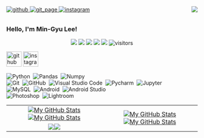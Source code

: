 <div align="right">
<img src="https://komarev.com/ghpvc/?username=PlutoMingyu&&style=flat-square" align="right" />
</div>  


<a href="https://github.com/plutomingyu" target="_blank">
<img src=https://img.shields.io/badge/github-%2324292e.svg?&style=for-the-badge&logo=github&logoColor=white alt=github style="margin-bottom: 10px;" />

<a href="https://plutomingyu.github.io" target="_blank">
<img src=https://img.shields.io/badge/git_pgae-%2324292e.svg?&style=for-the-badge&logo=github&logoColor=white alt=git_page style="margin-bottom: 10px;" />

<a href="https://instagram.com/pluto_mingyu" target="_blank">
<img src=https://img.shields.io/badge/instagram-%23000000.svg?&style=for-the-badge&logo=instagram&logoColor=white&color=dd2a7b alt=instagram style="margin-bottom: 10px;" />
</a>
  



### Hello, I'm Min-Gyu Lee!

<p align="center">
    <a href="https://github.com/PlutoMingyu/PlutoMingyu"><img src="https://img.shields.io/badge/status-updating-brightgreen.svg"></a>
    <a href="https://github.com/python/cpython"><img src="https://img.shields.io/badge/Python-3.10-FF1493.svg"></a>
    <a href="https://github.com/PlutoMingyu/PlutoMingyu/graphs/contributors"><img src="https://img.shields.io/github/contributors/PlutoMingyu/PlutoMingyu?color=blue"></a>
    <a href="https://github.com/PlutoMingyu"><img src="https://img.shields.io/github/stars/PlutoMingyu.svg?color=blue&logo=github"></a>
    <a href="https://github.com/PlutoMingyu/PlutoMingyu/network/members"><img src="https://img.shields.io/github/forks/PlutoMingyu/PlutoMingyu.svg?color=blue&logo=github"></a>
    <img src="https://visitor-badge.laobi.icu/badge?page_id=PlutoMingyu.PlutoMingyu" alt="visitors"/>
</p>


[<img src='https://cdn.jsdelivr.net/npm/simple-icons@3.0.1/icons/github.svg' alt='github' height='40'>](https://github.com/PlutoMingyu)  [<img src='https://cdn.jsdelivr.net/npm/simple-icons@3.0.1/icons/instagram.svg' alt='instagram' height='40'>](https://www.instagram.com/pluto_mingyu/)  


![Python](https://img.shields.io/badge/-Python-555?style=flat&logo=python)&nbsp;
![Pandas](https://img.shields.io/badge/-Pandas-555?style=flat&logo=pandas)&nbsp;
![Numpy](https://img.shields.io/badge/-Numpy-555?style=flat&logo=numpy)&nbsp;\
![Git](https://img.shields.io/badge/-Git-555?style=flat&logo=git)&nbsp;
![GitHub](https://img.shields.io/badge/-GitHub-555?style=flat&logo=github)&nbsp;
![Visual Studio Code](https://img.shields.io/badge/-Visual%20Studio%20Code-555?style=flat&logo=visual-studio-code&logoColor=007ACC)&nbsp;
![Pycharm](https://img.shields.io/badge/-pycharm-555?style=flat&logo=pycharm)&nbsp;
![Jupyter](https://img.shields.io/badge/-Jupyter-555?style=flat&logo=jupyter)&nbsp;\
![MySQL](https://img.shields.io/badge/-mysql-555?style=flat&logo=mysql)&nbsp;
![Android](https://img.shields.io/badge/-android-555?style=flat&logo=android)&nbsp;
![Android Studio](https://img.shields.io/badge/-androidstudio-555?style=flat&logo=androidstudio)&nbsp;\
![Photoshop](https://img.shields.io/badge/-Photoshop-555?style=flat&logo=adobe-Photoshop)&nbsp;
![Lightroom](https://img.shields.io/badge/-lightroom-555?style=flat&logo=adobe-lightroom)&nbsp;


<table>
    <tr>
        <td align="center"><a href="https://github.com/PlutoMingyu#gh-light-mode-only"><img src="https://github-readme-stats.vercel.app/api?username=PlutoMingyu&show_icons=true&theme=default&include_all_commits=true#gh-light-mode-only" alt="My GitHub Stats"/></a><a href="https://github.com/PlutoMingyu#gh-dark-mode-only"><img src="https://github-readme-stats.vercel.app/api?username=PlutoMingyu&show_icons=true&theme=tokyonight&include_all_commits=true#gh-dark-mode-only" alt="My GitHub Stats"/></a></td>
        <td rowspan="2" align="center"><a href="https://github.com/PlutoMingyu#gh-light-mode-only"><img src="https://github-readme-stats.vercel.app/api/top-langs/?username=PlutoMingyu&theme=default&langs_count=8#gh-light-mode-only" alt="My GitHub Stats"/></a><a href="https://github.com/PlutoMingyu#gh-dark-mode-only"><img src="https://github-readme-stats.vercel.app/api/top-langs/?username=PlutoMingyu&theme=tokyonight&langs_count=8#gh-dark-mode-only" alt="My GitHub Stats"/></a></td>
    </tr>
    <tr>
        <td align="center"><a href="https://github.com/PlutoMingyu#gh-light-mode-only"><img src="https://github-readme-streak-stats.herokuapp.com/?user=PlutoMingyu&theme=default"/></a><a href="https://github.com/PlutoMingyu#gh-dark-mode-only"><img src="https://github-readme-streak-stats.herokuapp.com/?user=PlutoMingyu&theme=tokyonight"/></a></td>
    </tr>
</table>
